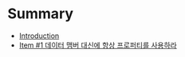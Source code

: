 # Summary

* [Introduction](README.md)
* [Item \#1 데이터 맴버 대신에 항상 프로퍼티를 사용하라](item-1-데이터-맴버-대신에-항상-프로퍼티를-사용하라.md)

